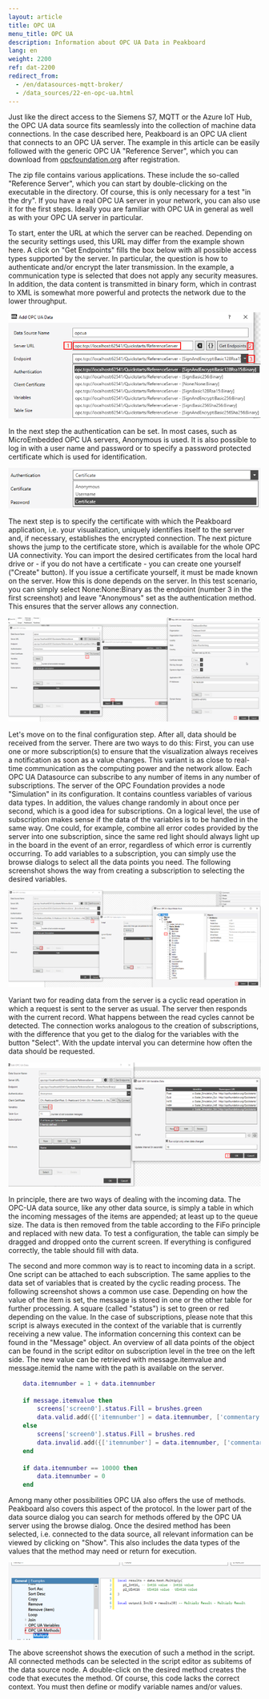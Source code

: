 ```yaml
---
layout: article
title: OPC UA
menu_title: OPC UA
description: Information about OPC UA Data in Peakboard
lang: en
weight: 2200
ref: dat-2200
redirect_from: 
  - /en/datasources-mqtt-broker/
  - /data_sources/22-en-opc-ua.html
---
```


Just like the direct access to the Siemens S7, MQTT or the Azure IoT Hub, the OPC UA data source fits seamlessly into the collection of machine data connections. In the case described here, Peakboard is an OPC UA client that connects to an OPC UA server. The example in this article can be easily followed with the generic OPC UA "Reference Server", which you can download from [opcfoundation.org](https://opcfoundation.org/developer-tools/samples-and-tools-unified-architecture) after registration.

The zip file contains various applications. These include the so-called "Reference Server", which you can start by double-clicking on the executable in the directory. Of course, this is only necessary for a test "in the dry". If you have a real OPC UA server in your network, you can also use it for the first steps. Ideally you are familiar with OPC UA in general as well as with your OPC UA server in particular.

To start, enter the URL at which the server can be reached. Depending on the security settings used, this URL may differ from the example shown here. A click on "Get Endpoints" fills the box below with all possible access types supported by the server. In particular, the question is how to authenticate and/or encrypt the later transmission. In the example, a communication type is selected that does not apply any security measures. In addition, the data content is transmitted in binary form, which in contrast to XML is somewhat more powerful and protects the network due to the lower throughput.

![image_1](/assets/images/data-sources/opc-ua/data-source-opc-ua-01.png)

In the next step the authentication can be set. In most cases, such as MicroEmbedded OPC UA servers, Anonymous is used. It is also possible to log in with a user name and password or to specify a password protected certificate which is used for identification.

![image_1](/assets/images/data-sources/opc-ua/data-source-opc-ua-02.png)

The next step is to specify the certificate with which the Peakboard application, i.e. your visualization, uniquely identifies itself to the server and, if necessary, establishes the encrypted connection. The next picture shows the jump to the certificate store, which is available for the whole OPC UA connectivity. You can import the desired certificates from the local hard drive or - if you do not have a certificate - you can create one yourself ("Create" button). If you issue a certificate yourself, it must be made known on the server. How this is done depends on the server. In this test scenario, you can simply select None:None:Binary as the endpoint (number 3 in the first screenshot) and leave "Anonymous" set as the authentication method. This ensures that the server allows any connection.

![image_1](/assets/images/data-sources/opc-ua/data-source-opc-ua-03.png)

Let's move on to the final configuration step. After all, data should be received from the server. There are two ways to do this: First, you can use one or more subscription(s) to ensure that the visualization always receives a notification as soon as a value changes. This variant is as close to real-time communication as the computing power and the network allow. Each OPC UA Datasource can subscribe to any number of items in any number of subscriptions. The server of the OPC Foundation provides a node "Simulation" in its configuration. It contains countless variables of various data types. In addition, the values change randomly in about once per second, which is a good idea for subscriptions. On a logical level, the use of subscription makes sense if the data of the variables is to be handled in the same way. One could, for example, combine all error codes provided by the server into one subscription, since the same red light should always light up in the board in the event of an error, regardless of which error is currently occurring. To add variables to a subscription, you can simply use the browse dialogs to select all the data points you need. The following screenshot shows the way from creating a subscription to selecting the desired variables.

![image_1](/assets/images/data-sources/opc-ua/data-source-opc-ua-04.png)

Variant two for reading data from the server is a cyclic read operation in which a request is sent to the server as usual. The server then responds with the current record. What happens between the read cycles cannot be detected. The connection works analogous to the creation of subscriptions, with the difference that you get to the dialog for the variables with the button "Select". With the update interval you can determine how often the data should be requested.

![image_1](/assets/images/data-sources/opc-ua/data-source-opc-ua-05.png)

In principle, there are two ways of dealing with the incoming data. The OPC-UA data source, like any other data source, is simply a table in which the incoming messages of the items are appended; at least up to the queue size. The data is then removed from the table according to the FiFo principle and replaced with new data. To test a configuration, the table can simply be dragged and dropped onto the current screen. If everything is configured correctly, the table should fill with data.

The second and more common way is to react to incoming data in a script. One script can be attached to each subscription. The same applies to the data set of variables that is created by the cyclic reading process. The following screenshot shows a common use case. Depending on how the value of the item is set, the message is stored in one or the other table for further processing. A square (called "status") is set to green or red depending on the value. In the case of subscriptions, please note that this script is always executed in the context of the variable that is currently receiving a new value. The information concerning this context can be found in the "Message" object. An overview of all data points of the object can be found in the script editor on subscription level in the tree on the left side. The new value can be retrieved with message.itemvalue and message.itemid the name with the path is available on the server.

```Lua
	data.itemnumber = 1 + data.itemnumber

	if message.itemvalue then
		screens['screen0'].status.Fill = brushes.green
		data.valid.add({['itemnumber'] = data.itemnumber, ['commentary'] = 'passed'})
	else
		screens['screen0'].status.Fill = brushes.red
		data.invalid.add({['itemnumber'] = data.itemnumber, ['commentary'] = 'failed'})
	end

	if data.itemnumber == 10000 then
		data.itemnumber = 0
	end
```

Among many other possibilities OPC UA also offers the use of methods. Peakboard also covers this aspect of the protocol. In the lower part of the data source dialog you can search for methods offered by the OPC UA server using the browse dialog. Once the desired method has been selected, i.e. connected to the data source, all relevant information can be viewed by clicking on "Show". This also includes the data types of the values that the method may need or return for execution.

![image_1](/assets/images/data-sources/opc-ua/data-source-opc-ua-06.png)

The above screenshot shows the execution of such a method in the script. All connected methods can be selected in the script editor as subitems of the data source node. A double-click on the desired method creates the code that executes the method. Of course, this code lacks the correct context. You must then define or modify variable names and/or values.